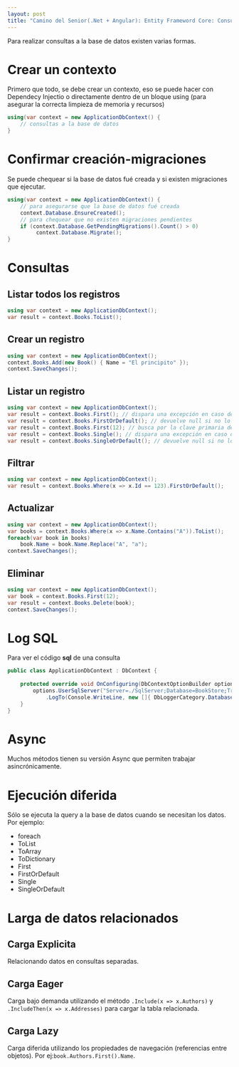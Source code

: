```yaml
---
layout: post
title: "Camino del Senior(.Net + Angular): Entity Frameword Core: Consultas"
---
```


Para realizar consultas a la base de datos <!--more-->existen varias formas.

# Crear un contexto

Primero que todo, se debe crear un contexto, eso se puede hacer con Dependecy Injectio o directamente dentro de un bloque using (para asegurar la correcta limpieza de memoria y recursos)
```csharp
using(var context = new ApplicationDbContext() {
    // consultas a la base de datos
}
```

# Confirmar creación-migraciones
Se puede chequear si la base de datos fué creada y si existen migraciones que ejecutar.
```csharp
using(var context = new ApplicationDbContext() {
    // para asegurarse que la base de datos fué creada
    context.Database.EnsureCreated();
    // para chequear que no existen migraciones pendientes
    if (context.Database.GetPendingMigrations().Count() > 0)
         context.Database.Migrate();
}
```

# Consultas
## Listar todos los registros
```csharp
using var context = new ApplicationDbContext();
var result = context.Books.ToList();
```
## Crear un registro
```csharp
using var context = new ApplicationDbContext();
context.Books.Add(new Book() { Name = "El principito" });
context.SaveChanges();
```
## Listar un registro
```csharp
using var context = new ApplicationDbContext();
var result = context.Books.First(); // dispara una excepción en caso de no encontrar nada
var result = context.Books.FirstOrDefault(); // devuelve null si no lo encuentra
var result = context.Books.First(12); // busca por la clave primaria de la tabla
var result = context.Books.Single(); // dispara una excepción en caso de no encontrar nada o existen más de un elemento
var result = context.Books.SingleOrDefault(); // devuelve null si no lo encuentra o existen más de un elemento
```
## Filtrar
```csharp
using var context = new ApplicationDbContext();
var result = context.Books.Where(x => x.Id == 123).FirstOrDefault();
```
## Actualizar
```csharp
using var context = new ApplicationDbContext();
var books = context.Books.Where(x => x.Name.Contains("A")).ToList();
foreach(var book in books)
    book.Name = book.Name.Replace("A", "a");
context.SaveChanges();
```
## Eliminar
```csharp
using var context = new ApplicationDbContext();
var book = context.Books.First(12);
var result = context.Books.Delete(book);
context.SaveChanges();
```

# Log SQL
Para ver el código **sql** de una consulta
```csharp
public class ApplicationDbContext : DbContext {
    
    protected override void OnConfiguring(DbContextOptionBuilder options) {
        options.UserSqlServer("Server=./SqlServer;Database=BookStore;TrustServerCertificate=True;Trusted_Connection=True")
            .LogTo(Console.WriteLine, new []{ DbLoggerCategory.Database.Command.Name }, LogLevel.Information);
    }
}
```

# Async
Muchos métodos tienen su versión Async que permiten trabajar asincrónicamente.

# Ejecución diferida
Sólo se ejecuta la query a la base de datos cuando se necesitan los datos.
Por ejemplo:
* foreach
* ToList
* ToArray
* ToDictionary
* First
* FirstOrDefault
* Single
* SingleOrDefault

# Larga de datos relacionados
## Carga Explicita
Relacionando datos en consultas separadas.
## Carga Eager
Carga bajo demanda utilizando el método `.Include(x => x.Authors)` y `.IncludeThen(x => x.Addresses)` para cargar la tabla relacionada.
## Carga Lazy
Carga diferida utilizando los propiedades de navegación (referencias entre objetos). Por ej:`book.Authors.First().Name`.
